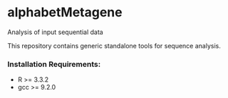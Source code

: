 # alphabetMetagene
Analysis of input sequential data

This repository contains generic standalone tools for sequence analysis.

### Installation Requirements:
* R >= 3.3.2
* gcc >= 9.2.0

